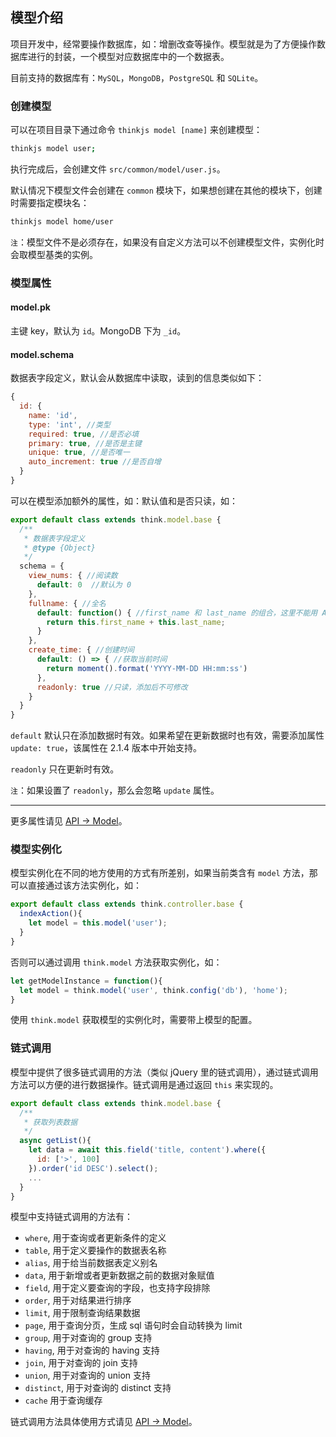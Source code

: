 ## 模型介绍

项目开发中，经常要操作数据库，如：增删改查等操作。模型就是为了方便操作数据库进行的封装，一个模型对应数据库中的一个数据表。

目前支持的数据库有：`MySQL`，`MongoDB`，`PostgreSQL` 和 `SQLite`。

### 创建模型

可以在项目目录下通过命令 `thinkjs model [name]` 来创建模型：

```sh
thinkjs model user;
```

执行完成后，会创建文件 `src/common/model/user.js`。

默认情况下模型文件会创建在 `common` 模块下，如果想创建在其他的模块下，创建时需要指定模块名：

```sh
thinkjs model home/user
```


`注`：模型文件不是必须存在，如果没有自定义方法可以不创建模型文件，实例化时会取模型基类的实例。


### 模型属性

#### model.pk

主键 key，默认为 `id`。MongoDB 下为 `_id`。

#### model.schema

数据表字段定义，默认会从数据库中读取，读到的信息类似如下：

```js
{
  id: {
    name: 'id',
    type: 'int', //类型
    required: true, //是否必填
    primary: true, //是否是主键
    unique: true, //是否唯一
    auto_increment: true //是否自增
  }
}
```

可以在模型添加额外的属性，如：默认值和是否只读，如：

```js
export default class extends think.model.base {
  /**
   * 数据表字段定义
   * @type {Object}
   */
  schema = {
    view_nums: { //阅读数
      default: 0  //默认为 0
    },
    fullname: { //全名
      default: function() { //first_name 和 last_name 的组合，这里不能用 Arrows Function
        return this.first_name + this.last_name;
      }
    },
    create_time: { //创建时间
      default: () => { //获取当前时间
        return moment().format('YYYY-MM-DD HH:mm:ss')
      },
      readonly: true //只读，添加后不可修改
    }
  }
}
```

`default` 默认只在添加数据时有效。如果希望在更新数据时也有效，需要添加属性 `update: true`，该属性在 2.1.4 版本中开始支持。

`readonly` 只在更新时有效。

`注`：如果设置了 `readonly`，那么会忽略 `update` 属性。

-----

更多属性请见 [API -> Model](./api_model.html)。

### 模型实例化

模型实例化在不同的地方使用的方式有所差别，如果当前类含有 `model` 方法，那可以直接通过该方法实例化，如：

```js
export default class extends think.controller.base {
  indexAction(){
    let model = this.model('user');
  }
}
```

否则可以通过调用 `think.model` 方法获取实例化，如：

```js
let getModelInstance = function(){
  let model = think.model('user', think.config('db'), 'home');
}
```

使用 `think.model` 获取模型的实例化时，需要带上模型的配置。



### 链式调用

模型中提供了很多链式调用的方法（类似 jQuery 里的链式调用），通过链式调用方法可以方便的进行数据操作。链式调用是通过返回 `this` 来实现的。

```js
export default class extends think.model.base {
  /**
   * 获取列表数据
   */
  async getList(){
    let data = await this.field('title, content').where({
      id: ['>', 100]
    }).order('id DESC').select();
    ...
  }
}
```

模型中支持链式调用的方法有：

* `where`, 用于查询或者更新条件的定义
* `table`, 用于定义要操作的数据表名称
* `alias`, 用于给当前数据表定义别名
* `data`, 用于新增或者更新数据之前的数据对象赋值
* `field`, 用于定义要查询的字段，也支持字段排除
* `order`, 用于对结果进行排序
* `limit`, 用于限制查询结果数据
* `page`, 用于查询分页，生成 sql 语句时会自动转换为 limit
* `group`, 用于对查询的 group 支持
* `having`, 用于对查询的 having 支持
* `join`, 用于对查询的 join 支持
* `union`, 用于对查询的 union 支持
* `distinct`, 用于对查询的 distinct 支持
* `cache` 用于查询缓存

链式调用方法具体使用方式请见 [API -> Model](./api_model.html)。

